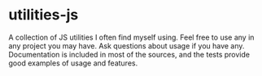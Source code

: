 # utilities-js

A collection of JS utilities I often find myself using. Feel free to use
any in any project you may have. Ask questions about usage if you have any.
Documentation is included in most of the sources, and the tests provide good
examples of usage and features.
